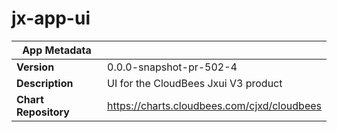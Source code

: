 # jx-app-ui

|App Metadata||
|---|---|
| **Version** | 0.0.0-snapshot-pr-502-4 |
| **Description** | UI for the CloudBees Jxui V3 product |
| **Chart Repository** | https://charts.cloudbees.com/cjxd/cloudbees |
